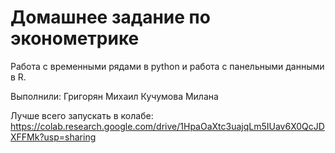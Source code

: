 # Домашнее задание по эконометрике

Работа с временными рядами в python и работа с панельными данными в R.

Выполнили: 
Григорян Михаил
Кучумова Милана

Лучше всего запускать в колабе:
https://colab.research.google.com/drive/1HpaOaXtc3uajqLm5IUav6X0QcJDXFFMk?usp=sharing

